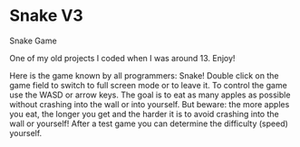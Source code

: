 # Snake V3
Snake Game

One of my old projects I coded when I was around 13. Enjoy!

Here is the game known by all programmers: Snake! Double click on the game field to switch to full screen mode or to leave it. To control the game use the WASD or arrow keys. The goal is to eat as many apples as possible without crashing into the wall or into yourself. But beware: the more apples you eat, the longer you get and the harder it is to avoid crashing into the wall or yourself! After a test game you can determine the difficulty (speed) yourself.
